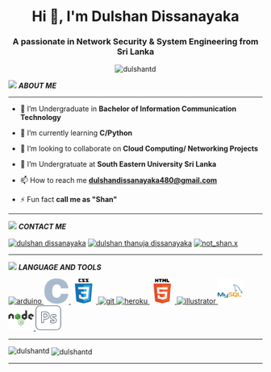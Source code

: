 <h1 align="center">Hi 👋, I'm Dulshan Dissanayaka</h1>
<h3 align="center">A passionate in Network Security & System Engineering from Sri Lanka</h3>


<p align="center"> <img src="https://komarev.com/ghpvc/?username=dulshantd&label=Profile%20views&color=0e75b6&style=flat" alt="dulshantd" /> </p>

<img src="https://media.giphy.com/media/iY8CRBdQXODJSCERIr/giphy.gif" width="30px">&nbsp;***ABOUT ME***

---

- 🔭 I’m Undergraduate in **Bachelor of Information Communication Technology**

- 🌱 I’m currently learning **C/Python**

- 👯 I’m looking to collaborate on **Cloud Computing/ Networking Projects**

- 🤝 I’m Undergratuate at **South Eastern University Sri Lanka**

- 📫 How to reach me **dulshandissanayaka480@gmail.com**

- ⚡ Fun fact **call me as "Shan"**
 
---

<img src="https://media.giphy.com/media/iY8CRBdQXODJSCERIr/giphy.gif" width="30px">&nbsp;***CONTACT ME***
<p align="left">
<a href="https://linkedin.com/in/dulshan dissanayaka" target="blank"><img align="center" src="https://raw.githubusercontent.com/rahuldkjain/github-profile-readme-generator/master/src/images/icons/Social/linked-in-alt.svg" alt="dulshan dissanayaka" height="40" width="50" /></a>
<a href="https://fb.com/dulshan thanuja dissanayaka" target="blank"><img align="center" src="https://raw.githubusercontent.com/rahuldkjain/github-profile-readme-generator/master/src/images/icons/Social/facebook.svg" alt="dulshan thanuja dissanayaka" height="40" width="50" /></a>
<a href="https://instagram.com/not_shan.x" target="blank"><img align="center" src="https://raw.githubusercontent.com/rahuldkjain/github-profile-readme-generator/master/src/images/icons/Social/instagram.svg" alt="not_shan.x" height="40" width="50" /></a>
</p>

---

<img src="https://media.giphy.com/media/iY8CRBdQXODJSCERIr/giphy.gif" width="30px">&nbsp;***LANGUAGE AND TOOLS***
<p align="left"> <a href="https://www.arduino.cc/" target="_blank" rel="noreferrer"> <img src="https://cdn.worldvectorlogo.com/logos/arduino-1.svg" alt="arduino" width="50" height="50"/> </a> <a href="https://www.cprogramming.com/" target="_blank" rel="noreferrer"> <img src="https://raw.githubusercontent.com/devicons/devicon/master/icons/c/c-original.svg" alt="c" width="50" height="50"/> </a> <a href="https://www.w3schools.com/css/" target="_blank" rel="noreferrer"> <img src="https://raw.githubusercontent.com/devicons/devicon/master/icons/css3/css3-original-wordmark.svg" alt="css3" width="50" height="50"/> </a> <a href="https://git-scm.com/" target="_blank" rel="noreferrer"> <img src="https://www.vectorlogo.zone/logos/git-scm/git-scm-icon.svg" alt="git" width="50" height="50"/> </a> <a href="https://heroku.com" target="_blank" rel="noreferrer"> <img src="https://www.vectorlogo.zone/logos/heroku/heroku-icon.svg" alt="heroku" width="50" height="50"/> </a> <a href="https://www.w3.org/html/" target="_blank" rel="noreferrer"> <img src="https://raw.githubusercontent.com/devicons/devicon/master/icons/html5/html5-original-wordmark.svg" alt="html5" width="50" height="50"/> </a> <a href="https://www.adobe.com/in/products/illustrator.html" target="_blank" rel="noreferrer"> <img src="https://www.vectorlogo.zone/logos/adobe_illustrator/adobe_illustrator-icon.svg" alt="illustrator" width="50" height="50"/> </a> <a href="https://www.mysql.com/" target="_blank" rel="noreferrer"> <img src="https://raw.githubusercontent.com/devicons/devicon/master/icons/mysql/mysql-original-wordmark.svg" alt="mysql" width="50" height="50"/> </a> <a href="https://nodejs.org" target="_blank" rel="noreferrer"> <img src="https://raw.githubusercontent.com/devicons/devicon/master/icons/nodejs/nodejs-original-wordmark.svg" alt="nodejs" width="50" height="50"/> </a> <a href="https://www.photoshop.com/en" target="_blank" rel="noreferrer"> <img src="https://raw.githubusercontent.com/devicons/devicon/master/icons/photoshop/photoshop-line.svg" alt="photoshop" width="50" height="50"/> </a> </p>

---

<p><img align="left" src="https://github-readme-stats.vercel.app/api/top-langs?username=dulshantd&show_icons=true&locale=en&layout=compact" alt="dulshantd" /></p>

<p>&nbsp;<img align="center" src="https://github-readme-stats.vercel.app/api?username=dulshantd&show_icons=true&locale=en" alt="dulshantd" /></p>

---
